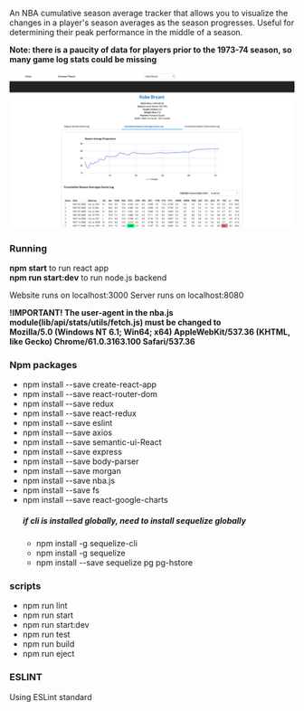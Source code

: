 An NBA cumulative season average tracker that allows you to visualize the changes in a player's season averages as the season progresses.
Useful for determining their peak performance in the middle of a season.

**Note: there is a paucity of data for players prior to the 1973-74 season, so many game log stats could be missing**

![NBA Cumulative Season Average](NBA-Preview.png)

### Running
**npm start** to run react app\
**npm run start:dev** to run node.js backend

Website runs on localhost:3000
Server runs on localhost:8080

**!IMPORTANT! The user-agent in the nba.js module(lib/api/stats/utils/fetch.js) must be changed to**\
**Mozilla/5.0 (Windows NT 6.1; Win64; x64) AppleWebKit/537.36 (KHTML, like Gecko) Chrome/61.0.3163.100 Safari/537.36**

### Npm packages
- npm install --save create-react-app
- npm install --save react-router-dom
- npm install --save redux
- npm install --save react-redux
- npm install --save eslint
- npm install --save axios
- npm install --save semantic-ui-React
- npm install --save express
- npm install --save body-parser
- npm install --save morgan
- npm install --save nba.js
- npm install --save fs
- npm install --save react-google-charts
    ##### **if cli is installed globally, need to install sequelize globally**
    - npm install -g sequelize-cli
    - npm install -g sequelize
    - npm install --save sequelize pg pg-hstore

### scripts
- npm run lint
- npm run start
- npm run start:dev
- npm run test
- npm run build
- npm run eject

### ESLINT
Using ESLint standard
